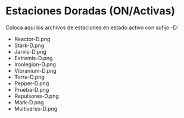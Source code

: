 # Estaciones Doradas (ON/Activas)

Coloca aquí los archivos de estaciones en estado activo con sufijo -D:

- Reactor-D.png
- Stark-D.png
- Jarvis-D.png
- Extremis-D.png
- Ironlegion-D.png
- Vibranium-D.png
- Torre-D.png
- Pepper-D.png
- Prueba-D.png
- Repulsores-D.png
- Mark-D.png
- Multiverso-D.png
